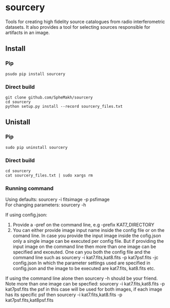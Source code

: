 # sourcery
Tools for creating high fidelity source catalogues from radio interferometric datasets.
It also provides a tool for selecting sources responsible for artifacts in an image.

## Install

### Pip
```
psudo pip install sourcery
```

### Direct build
```
git clone github.com/SpheMakh/sourcery
cd sourcery
python setup.py install --record sourcery_files.txt
```

## Unistall
### Pip
```
sudo pip uninstall sourcery
```

### Direct build
```
cd sourcery
cat sourcery_files.txt | sudo xargs rm
```


### Running command 
Using defaults:
    sourcery -i fitsimage -p psfimage  
For changing parameters:
    sourcery -h 

If using config.json:
   1. Provide a -pref on the command line, e.g -prefix KAT7_DIRECTORY
   2. You can either provide image input name inside the config file or on the comand line.
   In case you provide the input image inside the cofig.json only a single image can be executed per config file.
   But if providing the input image on the command line then more than one image can be specified and exceuted.
   One can you both the config file and the command line such as 
sourcery -i kat7.fits,kat8.fits -p kat7psf.fits -jc config.json
In which the parameter settings used are specified in config.json and the image to be executed are kat7.fits, kat8.fits etc.

If using the command line alone then sourcery -h should be your friend. 
Note more than one image can be specfied:  sourcery -i kat7.fits,kat8.fits -p kat7psf.fits
the psf in this case will be used for both images, if each image has its specific psf then 
     sourcery -i kat7.fits,kat8.fits -p kat7psf.fits,kat8psf.fits
